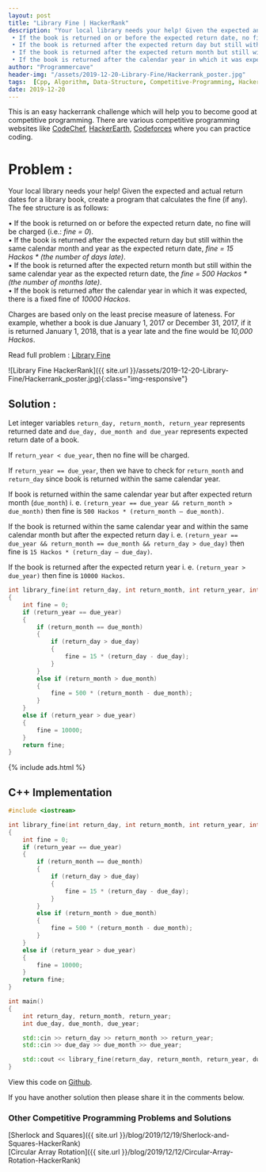 ```yaml
---
layout: post
title: "Library Fine | HackerRank"
description: "Your local library needs your help! Given the expected and actual return dates for a library book, create a program that calculates the fine (if any). The fee structure is as follows: 
 • If the book is returned on or before the expected return date, no fine will be charged (i.e.: fine = 0).
 • If the book is returned after the expected return day but still within the same calendar month and year as the expected return date, fine = 15 Hackos * (the number of days late).
 • If the book is returned after the expected return month but still within the same calendar year as the expected return date, the fine = 500 Hackos * (the number of months late). 
 • If the book is returned after the calendar year in which it was expected, there is a fixed fine of 10000 Hackos."
author: "Programmercave"
header-img: "/assets/2019-12-20-Library-Fine/Hackerrank_poster.jpg"
tags:  [Cpp, Algorithm, Data-Structure, Competitive-Programming, Hackerrank]
date: 2019-12-20
---
```


This is an easy hackerrank challenge which will help you to become good at competitive programming. There are various competitive programming websites like [CodeChef](https://www.codechef.com/), [HackerEarth](https://www.hackerearth.com/challenges/), [Codeforces](https://codeforces.com/) where you can practice coding.

<h1>Problem : </h1>

Your local library needs your help! Given the expected and actual return dates for a library book, create a program that calculates the fine (if any). The fee structure is as follows: 

 • If the book is returned on or before the expected return date, no fine will be charged (i.e.: *fine = 0*).<br/>
 • If the book is returned after the expected return day but still within the same calendar month and year as the expected return date, *fine = 15 Hackos * (the number of days late)*.<br/>
 • If the book is returned after the expected return month but still within the same calendar year as the expected return date, the *fine = 500 Hackos * (the number of months late)*. <br/>
 • If the book is returned after the calendar year in which it was expected, there is a fixed fine of *10000 Hackos*.

Charges are based only on the least precise measure of lateness. For example, whether a book is due January 1, 2017 or December 31, 2017, if it is returned January 1, 2018, that is a year late and the fine would be *10,000 Hackos*.
 
Read full problem : [Library Fine](https://www.hackerrank.com/challenges/library-fine/problem)

![Library Fine HackerRank]({{ site.url }}/assets/2019-12-20-Library-Fine/Hackerrank_poster.jpg){:class="img-responsive"}

<h2>Solution : </h2>

Let integer variables `return_day, return_month, return_year` represents returned date and `due_day, due_month and due_year` represents expected return date of a book.

If `return_year < due_year`, then no fine will be charged.

If `return_year == due_year`, then we have to check for `return_month` and `return_day` since book is returned within the same calendar year. 

If book is returned within the same calendar year but after expected return month (`due_month`) i. e. `(return_year == due_year && return_month > due_month)` then fine is `500 Hackos * (return_month – due_month)`.

If the book is returned within the same calendar year and within the same calendar month but after the expected return day i. e. `(return_year == due_year && return_month == due_month && return_day > due_day)` then fine is `15 Hackos * (return_day – due_day)`.

If the book is returned after the expected return year i. e. `(return_year > due_year)` then fine is `10000 Hackos`.

```cpp
int library_fine(int return_day, int return_month, int return_year, int due_day, int due_month, int due_year) 
{
    int fine = 0;
    if (return_year == due_year)
    {
        if (return_month == due_month)
        {
            if (return_day > due_day)
            {
                fine = 15 * (return_day - due_day);
            }
        }
        else if (return_month > due_month)
        {
            fine = 500 * (return_month - due_month);
        }
    }
    else if (return_year > due_year)
    {
        fine = 10000;
    }
    return fine;
}
```

{% include ads.html %}<br/>

<h2>C++ Implementation</h2>

```cpp
#include <iostream>

int library_fine(int return_day, int return_month, int return_year, int due_day, int due_month, int due_year) 
{
    int fine = 0;
    if (return_year == due_year)
    {
        if (return_month == due_month)
        {
            if (return_day > due_day)
            {
                fine = 15 * (return_day - due_day);
            }
        }
        else if (return_month > due_month)
        {
            fine = 500 * (return_month - due_month);
        }
    }
    else if (return_year > due_year)
    {
        fine = 10000;
    }
    return fine;
}

int main()
{
    int return_day, return_month, return_year;
    int due_day, due_month, due_year;

    std::cin >> return_day >> return_month >> return_year;
    std::cin >> due_day >> due_month >> due_year;

    std::cout << library_fine(return_day, return_month, return_year, due_day, due_month, due_year) << "\n";
}    
```

View this code on [Github](https://github.com/{{site.github_username}}/Competitive-Programming/blob/master/Hackerrank/Library_Fine.cpp).

If you have another solution then please share it in the comments below.

<h3>Other Competitive Programming Problems and Solutions</h3>
[Sherlock and Squares]({{ site.url }}/blog/2019/12/19/Sherlock-and-Squares-HackerRank)<br/>
[Circular Array Rotation]({{ site.url }}/blog/2019/12/12/Circular-Array-Rotation-HackerRank)<br/>


